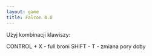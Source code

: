 ```yaml
---
layout: game
title: Falcon 4.0
---
```


Użyj kombinacji klawiszy:

CONTROL + X	- full broni
SHIFT - T 	 	- zmiana pory doby
